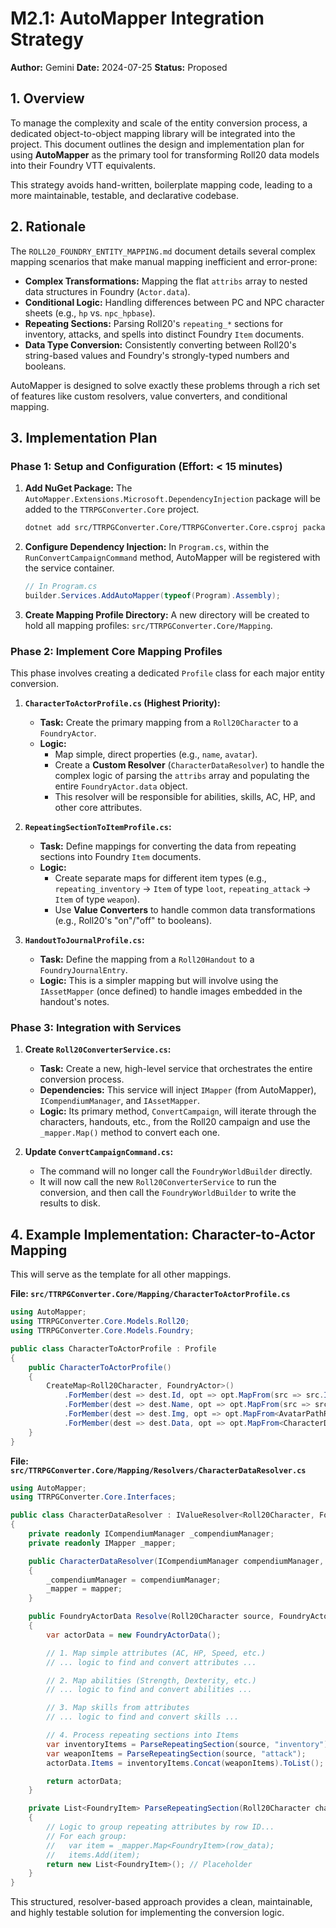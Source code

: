 ﻿# M2.1: AutoMapper Integration Strategy

**Author:** Gemini
**Date:** 2024-07-25
**Status:** Proposed

## 1. Overview

To manage the complexity and scale of the entity conversion process, a dedicated object-to-object mapping library will be integrated into the project. This document outlines the design and implementation plan for using **AutoMapper** as the primary tool for transforming Roll20 data models into their Foundry VTT equivalents.

This strategy avoids hand-written, boilerplate mapping code, leading to a more maintainable, testable, and declarative codebase.

## 2. Rationale

The `ROLL20_FOUNDRY_ENTITY_MAPPING.md` document details several complex mapping scenarios that make manual mapping inefficient and error-prone:

-   **Complex Transformations:** Mapping the flat `attribs` array to nested data structures in Foundry (`Actor.data`).
-   **Conditional Logic:** Handling differences between PC and NPC character sheets (e.g., `hp` vs. `npc_hpbase`).
-   **Repeating Sections:** Parsing Roll20's `repeating_*` sections for inventory, attacks, and spells into distinct Foundry `Item` documents.
-   **Data Type Conversion:** Consistently converting between Roll20's string-based values and Foundry's strongly-typed numbers and booleans.

AutoMapper is designed to solve exactly these problems through a rich set of features like custom resolvers, value converters, and conditional mapping.

## 3. Implementation Plan

### Phase 1: Setup and Configuration (Effort: < 15 minutes)

1.  **Add NuGet Package:** The `AutoMapper.Extensions.Microsoft.DependencyInjection` package will be added to the `TTRPGConverter.Core` project.
    ```bash
    dotnet add src/TTRPGConverter.Core/TTRPGConverter.Core.csproj package AutoMapper.Extensions.Microsoft.DependencyInjection
    ```

2.  **Configure Dependency Injection:** In `Program.cs`, within the `RunConvertCampaignCommand` method, AutoMapper will be registered with the service container.
    ```csharp
    // In Program.cs
    builder.Services.AddAutoMapper(typeof(Program).Assembly);
    ```

3.  **Create Mapping Profile Directory:** A new directory will be created to hold all mapping profiles: `src/TTRPGConverter.Core/Mapping`.

### Phase 2: Implement Core Mapping Profiles

This phase involves creating a dedicated `Profile` class for each major entity conversion.

1.  **`CharacterToActorProfile.cs` (Highest Priority):**
    -   **Task:** Create the primary mapping from a `Roll20Character` to a `FoundryActor`.
    -   **Logic:**
        -   Map simple, direct properties (e.g., `name`, `avatar`).
        -   Create a **Custom Resolver** (`CharacterDataResolver`) to handle the complex logic of parsing the `attribs` array and populating the entire `FoundryActor.data` object.
        -   This resolver will be responsible for abilities, skills, AC, HP, and other core attributes.

2.  **`RepeatingSectionToItemProfile.cs`:**
    -   **Task:** Define mappings for converting the data from repeating sections into Foundry `Item` documents.
    -   **Logic:**
        -   Create separate maps for different item types (e.g., `repeating_inventory` -> `Item` of type `loot`, `repeating_attack` -> `Item` of type `weapon`).
        -   Use **Value Converters** to handle common data transformations (e.g., Roll20's "on"/"off" to booleans).

3.  **`HandoutToJournalProfile.cs`:**
    -   **Task:** Define the mapping from a `Roll20Handout` to a `FoundryJournalEntry`.
    -   **Logic:** This is a simpler mapping but will involve using the `IAssetMapper` (once defined) to handle images embedded in the handout's notes.

### Phase 3: Integration with Services

1.  **Create `Roll20ConverterService.cs`:**
    -   **Task:** Create a new, high-level service that orchestrates the entire conversion process.
    -   **Dependencies:** This service will inject `IMapper` (from AutoMapper), `ICompendiumManager`, and `IAssetMapper`.
    -   **Logic:** Its primary method, `ConvertCampaign`, will iterate through the characters, handouts, etc., from the Roll20 campaign and use the `_mapper.Map()` method to convert each one.

2.  **Update `ConvertCampaignCommand.cs`:**
    -   The command will no longer call the `FoundryWorldBuilder` directly.
    -   It will now call the new `Roll20ConverterService` to run the conversion, and then call the `FoundryWorldBuilder` to write the results to disk.

## 4. Example Implementation: Character-to-Actor Mapping

This will serve as the template for all other mappings.

**File: `src/TTRPGConverter.Core/Mapping/CharacterToActorProfile.cs`**
```csharp
using AutoMapper;
using TTRPGConverter.Core.Models.Roll20;
using TTRPGConverter.Core.Models.Foundry;

public class CharacterToActorProfile : Profile
{
    public CharacterToActorProfile()
    {
        CreateMap<Roll20Character, FoundryActor>()
            .ForMember(dest => dest.Id, opt => opt.MapFrom(src => src.Id))
            .ForMember(dest => dest.Name, opt => opt.MapFrom(src => src.Name))
            .ForMember(dest => dest.Img, opt => opt.MapFrom<AvatarPathResolver>()) // Uses a resolver for asset path
            .ForMember(dest => dest.Data, opt => opt.MapFrom<CharacterDataResolver>()); // Uses a resolver for all complex data
    }
}
```

**File: `src/TTRPGConverter.Core/Mapping/Resolvers/CharacterDataResolver.cs`**
```csharp
using AutoMapper;
using TTRPGConverter.Core.Interfaces;

public class CharacterDataResolver : IValueResolver<Roll20Character, FoundryActor, FoundryActorData>
{
    private readonly ICompendiumManager _compendiumManager;
    private readonly IMapper _mapper;

    public CharacterDataResolver(ICompendiumManager compendiumManager, IMapper mapper)
    {
        _compendiumManager = compendiumManager;
        _mapper = mapper;
    }

    public FoundryActorData Resolve(Roll20Character source, FoundryActor destination, FoundryActorData destMember, ResolutionContext context)
    {
        var actorData = new FoundryActorData();

        // 1. Map simple attributes (AC, HP, Speed, etc.)
        // ... logic to find and convert attributes ...

        // 2. Map abilities (Strength, Dexterity, etc.)
        // ... logic to find and convert abilities ...

        // 3. Map skills from attributes
        // ... logic to find and convert skills ...

        // 4. Process repeating sections into Items
        var inventoryItems = ParseRepeatingSection(source, "inventory");
        var weaponItems = ParseRepeatingSection(source, "attack");
        actorData.Items = inventoryItems.Concat(weaponItems).ToList();

        return actorData;
    }

    private List<FoundryItem> ParseRepeatingSection(Roll20Character character, string sectionName)
    {
        // Logic to group repeating attributes by row ID...
        // For each group:
        //   var item = _mapper.Map<FoundryItem>(row_data);
        //   items.Add(item);
        return new List<FoundryItem>(); // Placeholder
    }
}
```

This structured, resolver-based approach provides a clean, maintainable, and highly testable solution for implementing the conversion logic.
